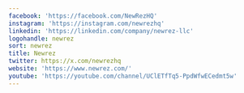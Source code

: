 ```yaml
---
facebook: 'https://facebook.com/NewRezHQ'
instagram: 'https://instagram.com/newrezhq'
linkedin: 'https://linkedin.com/company/newrez-llc'
logohandle: newrez
sort: newrez
title: Newrez
twitter: https://x.com/newrezhq
website: 'https://www.newrez.com/'
youtube: 'https://youtube.com/channel/UClETfTq5-PpdWfwECedmt5w'
---
```

